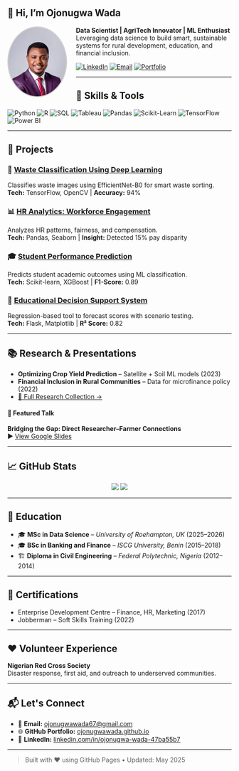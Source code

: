 ## 👋 Hi, I’m Ojonugwa Wada

<img src="ojonugwa.jpg.jpeg" width="130" align="left" style="border-radius: 50%; border: 2px solid #ccc; margin-right: 20px;" />

**Data Scientist | AgriTech Innovator | ML Enthusiast**  
Leveraging data science to build smart, sustainable systems for rural development, education, and financial inclusion.

[![LinkedIn](https://img.shields.io/badge/LinkedIn-Connect-%230A66C2?style=flat-square&logo=linkedin&logoColor=white)](https://www.linkedin.com/in/ojonugwa-wada-47ba55b7)
[![Email](https://img.shields.io/badge/Email-Contact-%23EA4335?style=flat-square&logo=gmail&logoColor=white)](mailto:ojonugwawada67@gmail.com)
[![Portfolio](https://img.shields.io/badge/Website-Portfolio-%23117ACA?style=flat-square&logo=githubpages&logoColor=white)](https://ojonugwawada.github.io)

---

## 🧠 Skills & Tools

![Python](https://img.shields.io/badge/Python-3670A0?style=for-the-badge&logo=python&logoColor=white)
![R](https://img.shields.io/badge/R-276DC3?style=for-the-badge&logo=r&logoColor=white)
![SQL](https://img.shields.io/badge/SQL-336791?style=for-the-badge&logo=postgresql&logoColor=white)
![Tableau](https://img.shields.io/badge/Tableau-E97627?style=for-the-badge&logo=tableau&logoColor=white)
![Pandas](https://img.shields.io/badge/Pandas-150458?style=for-the-badge&logo=pandas&logoColor=white)
![Scikit-Learn](https://img.shields.io/badge/Scikit--Learn-F7931E?style=for-the-badge&logo=scikit-learn&logoColor=white)
![TensorFlow](https://img.shields.io/badge/TensorFlow-FF6F00?style=for-the-badge&logo=tensorflow&logoColor=white)
![Power BI](https://img.shields.io/badge/PowerBI-F2C811?style=for-the-badge&logo=powerbi&logoColor=black)

---

## 🚀 Projects

### 🧠 [Waste Classification Using Deep Learning](https://github.com/ojonugwawada/waste-classification-efficientnet)  
Classifies waste images using EfficientNet-B0 for smart waste sorting.  
**Tech:** TensorFlow, OpenCV | **Accuracy:** 94%

### 📊 [HR Analytics: Workforce Engagement](https://github.com/ojonugwawada/hr-engagement-performance-analysis)  
Analyzes HR patterns, fairness, and compensation.  
**Tech:** Pandas, Seaborn | **Insight:** Detected 15% pay disparity

### 🎓 [Student Performance Prediction](https://github.com/ojonugwawada/student-performance-prediction-system)  
Predicts student academic outcomes using ML classification.  
**Tech:** Scikit-learn, XGBoost | **F1-Score:** 0.89

### 📘 [Educational Decision Support System](https://github.com/ojonugwawada/educational-decision-support-system)  
Regression-based tool to forecast scores with scenario testing.  
**Tech:** Flask, Matplotlib | **R² Score:** 0.82

---

## 📚 Research & Presentations

- **Optimizing Crop Yield Prediction** – Satellite + Soil ML models (2023)  
- **Financial Inclusion in Rural Communities** – Data for microfinance policy (2022)  
- [📂 Full Research Collection →](https://drive.google.com/drive/folders/1vDd7Ap0YxlxNsPchmGP1xHMgB8uR_mUC)

#### 📢 Featured Talk  
**Bridging the Gap: Direct Researcher–Farmer Connections**  
▶️ [View Google Slides](https://docs.google.com/presentation/d/1PB4L382Rwar8u_ZxUJ-5PSCafH1m8Lcy/edit?usp=sharing)

---

## 📈 GitHub Stats

<p align="center">
  <img src="https://github-readme-stats.vercel.app/api?username=ojonugwawada&show_icons=true&theme=dark" width="48%" />
  <img src="https://github-readme-stats.vercel.app/api/top-langs/?username=ojonugwawada&layout=compact&theme=dark" width="48%" />
</p>

---

## 🧾 Education

- 🎓 **MSc in Data Science** – *University of Roehampton, UK* (2025–2026)  
- 🎓 **BSc in Banking and Finance** – *ISCG University, Benin* (2015–2018)  
- 🏗️ **Diploma in Civil Engineering** – *Federal Polytechnic, Nigeria* (2012–2014)

---

## 🏅 Certifications

- Enterprise Development Centre – Finance, HR, Marketing (2017)  
- Jobberman – Soft Skills Training (2022)

---

## ❤️ Volunteer Experience

**Nigerian Red Cross Society**  
Disaster response, first aid, and outreach to underserved communities.

---

## 📬 Let's Connect

- 📧 **Email:** [ojonugwawada67@gmail.com](mailto:ojonugwawada67@gmail.com)  
- 🌐 **GitHub Portfolio:** [ojonugwawada.github.io](https://ojonugwawada.github.io)  
- 🔗 **LinkedIn:** [linkedin.com/in/ojonugwa-wada-47ba55b7](https://linkedin.com/in/ojonugwa-wada-47ba55b7)

---

> Built with ❤️ using GitHub Pages • Updated: May 2025
